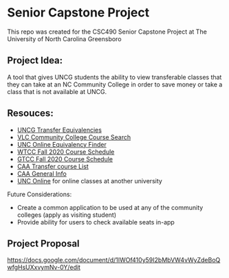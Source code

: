 # Senior Capstone Project

This repo was created for the CSC490 Senior Capstone Project at The University of North Carolina Greensboro

## Project Idea:

A tool that gives UNCG students the ability to view transferable classes that they can take at an NC Community College in order to save money or take a class that is not available at UNCG.

## Resouces:
- [UNCG Transfer Equivalencies](https://tes.collegesource.com/publicview/TES_publicview01.aspx?rid=200AB5D2-A95C-4895-9836-300D49A73FD1&aid=CFC487EB-2770-451B-8B5D-A20C08DB6323)
- [VLC Community College Course Search](https://vlc.nccommunitycolleges.edu/students/find-a-course/)
- [UNC Online Equivalency Finder](https://online.northcarolina.edu/courses/equivs.php)
- [WTCC Fall 2020 Course Schedule](https://webadvisor.waketech.edu/docs/2020FA_Schedule.pdf)
- [GTCC Fall 2020 Course Schedule](https://www.gtcc.edu/_files/registration/gtcc_fall_2020_course_schedule.pdf)
- [CAA Transfer course List](https://www.nccommunitycolleges.edu/sites/default/files/basic-pages/academic-programs/attachments/transfer_course_list_appendixg_2020.pdf)
- [CAA General Info](https://www.nccommunitycolleges.edu/academic-programs/college-transferarticulation-agreements/comprehensive-articulation-agreement-caa)
- [UNC Online](https://www.gtcc.edu/_files/registration/gtcc_fall_2020_course_schedule.pdf) for online classes at another university

Future Considerations:
- Create a common application to be used at any of the community colleges (apply as visiting student)
- Provide ability for users to check available seats in-app

## Project Proposal

https://docs.google.com/document/d/1IWOf410y59I2bMbVW4vWyZdeBoQwfgHsUXxvymNv-0Y/edit
